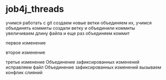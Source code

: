 # job4j_threads
учимся работать с git
создаем новые ветки
объединяем их,
учимся объединять коммиты
создали ветку и объединили коммиты
увеличиваем длину файла и еще раз объединяем коммит

первое изменение

второе изменение

третье изменение
Объединение зафиксированных изменений
исправляем файл 
Объединение зафиксированных изменений 
вызываем конфлик слияний